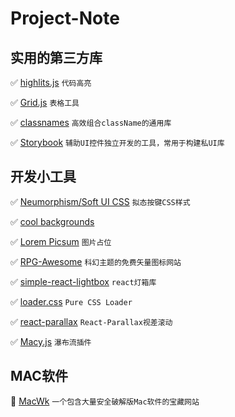 # Project-Note
## 实用的第三方库

✅ [highlits.js](https://highlightjs.org/usage/) `代码高亮`

✅ [Grid.js](https://highlightjs.org/usage/) `表格工具`

✅ [classnames](https://highlightjs.org/usage/) `高效组合className的通用库`

✅ [Storybook](https://storybook.js.org/docs/react/get-started/install) `辅助UI控件独立开发的工具，常用于构建私UI库`

## 开发小工具

✅ [Neumorphism/Soft UI CSS](https://neumorphism.io/#55b9f3) `拟态按键CSS样式`

✅ [cool backgrounds](https://coolbackgrounds.io/)

✅ [Lorem Picsum](https://picsum.photos/) `图片占位`

✅ [RPG-Awesome](http://nagoshiashumari.github.io/Rpg-Awesome/) `科幻主题的免费矢量图标网站`

✅ [simple-react-lightbox](https://github.com/michelecocuccio/simple-react-lightbox#readme) `react灯箱库`

✅ [loader.css](https://loading.io/css/) `Pure CSS Loader`

✅ [react-parallax](https://github.com/rrutsche/react-parallax#readme) `React-Parallax视差滚动`

✅ [Macy.js](https://github.com/bigbite/macy.js) `瀑布流插件`

## MAC软件

🔆 [MacWk](https://macwk.com/soft/all/p1) `一个包含大量安全破解版Mac软件的宝藏网站`
